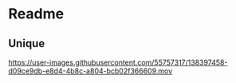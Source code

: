 # Readme

## Unique

https://user-images.githubusercontent.com/55757317/138397458-d09ce9db-e8d4-4b8c-a804-bcb02f366609.mov

